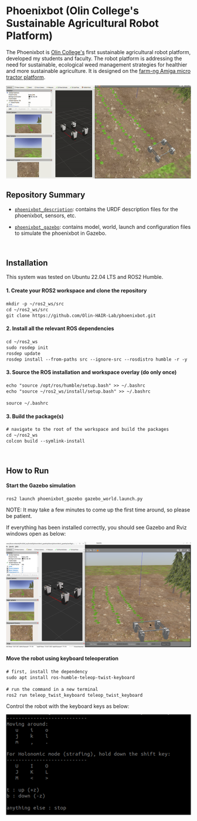 # Phoenixbot (Olin College's Sustainable Agricultural Robot Platform)

The Phoenixbot is [Olin College's](https://www.olin.edu/) first sustainable agricultural robot platform, developed my students and faculty. The robot platform is addressing the need for sustainable, ecological weed management strategies for healthier and more sustainable agriculture. It is designed on the [farm-ng Amiga micro tractor platform](https://farm-ng.com/products/la-maquina-amiga).

<img src="media/phoenixbot_demo.gif" width="1000">

<br>

## Repository Summary
- [```phoenixbot_description```](https://github.com/Olin-HAIR-Lab/phoenixbot/tree/main/phoenixbot_description): contains the URDF description files for the phoenixbot, sensors, etc.

- [```phoenixbot_gazebo```](https://github.com/Olin-HAIR-Lab/phoenixbot/tree/main/phoenixbot_gazebo): contains model, world, launch and configuration files to simulate the phoenixbot in Gazebo.

<br>

## Installation
This system was tested on Ubuntu 22.04 LTS and ROS2 Humble.

#### 1. Create your ROS2 workspace and clone the repository
```
mkdir -p ~/ros2_ws/src
cd ~/ros2_ws/src
git clone https://github.com/Olin-HAIR-Lab/phoenixbot.git 
```

#### 2. Install all the relevant ROS dependencies
```
cd ~/ros2_ws
sudo rosdep init
rosdep update
rosdep install --from-paths src --ignore-src --rosdistro humble -r -y
```

#### 3. Source the ROS installation and workspace overlay (do only once)
```
echo "source /opt/ros/humble/setup.bash" >> ~/.bashrc
echo "source ~/ros2_ws/install/setup.bash" >> ~/.bashrc

source ~/.bashrc
```

#### 3. Build the package(s)
```
# navigate to the root of the workspace and build the packages
cd ~/ros2_ws
colcon build --symlink-install
```

<br>

## How to Run

#### Start the Gazebo simulation
```
ros2 launch phoenixbot_gazebo gazebo_world.launch.py
```
NOTE: It may take a few minutes to come up the first time around, so please be patient.

If everything has been installed correctly, you should see Gazebo and Rviz windows open as below:

![bringup view](media/bringup.png)


#### Move the robot using keyboard teleoperation
```
# first, install the dependency
sudo apt install ros-humble-teleop-twist-keyboard

# run the command in a new terminal
ros2 run teleop_twist_keyboard teleop_twist_keyboard
```

Control the robot with the keyboard keys as below:

![teleop keyboard keys](media/teleop_controls.png)



